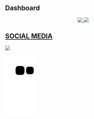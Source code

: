 ## Dashboard
<div align="center">
  <a href="https://github.com/eliezerjg">
  <img height="140em" src="https://github-readme-stats.vercel.app/api?username=eliezerjg&show_icons=true&theme=dracula&include_all_commits=true&count_private=true"/>
  <img height="140em" src="https://github-readme-stats.vercel.app/api/top-langs/?username=eliezerjg&layout=compact&langs_count=7&theme=dracula"/>
</div>



  
## SOCIAL MEDIA
 
<div>  
  <a href="https://www.linkedin.com/in/eliezer-garcia-7a9729177" target="_blank"><img src="https://img.shields.io/badge/-LinkedIn-%230077B5?style=for-the-badge&logo=linkedin&logoColor=white" target="_blank"></a> 
</div>

  ![Snake animation](https://github.com/eliezerjg/eliezerjg/blob/output/github-contribution-grid-snake.svg)


